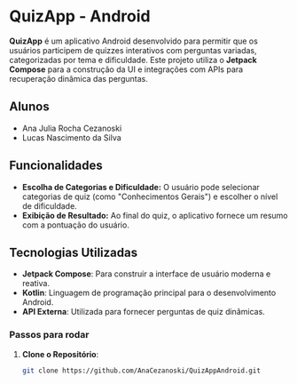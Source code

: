 # QuizApp - Android

**QuizApp** é um aplicativo Android desenvolvido para permitir que os usuários participem de quizzes interativos com perguntas variadas, categorizadas por tema e dificuldade. Este projeto utiliza o **Jetpack Compose** para a construção da UI e integrações com APIs para recuperação dinâmica das perguntas.

## Alunos
- Ana Julia Rocha Cezanoski
- Lucas Nascimento da Silva

## Funcionalidades

- **Escolha de Categorias e Dificuldade:** O usuário pode selecionar categorias de quiz (como "Conhecimentos Gerais") e escolher o nível de dificuldade.
- **Exibição de Resultado:** Ao final do quiz, o aplicativo fornece um resumo com a pontuação do usuário.

## Tecnologias Utilizadas

- **Jetpack Compose**: Para construir a interface de usuário moderna e reativa.
- **Kotlin**: Linguagem de programação principal para o desenvolvimento Android.
- **API Externa**: Utilizada para fornecer perguntas de quiz dinâmicas.

### Passos para rodar

1. **Clone o Repositório**:
   ```bash
   git clone https://github.com/AnaCezanoski/QuizAppAndroid.git
